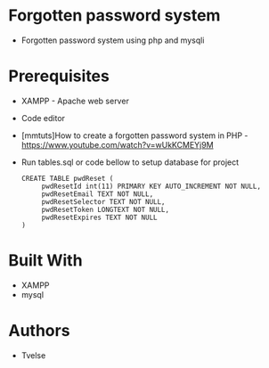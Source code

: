 # Forgotten password system

 * Forgotten password system using php and mysqli

# Prerequisites

 * XAMPP - Apache web server
 
 * Code editor

 * [mmtuts]How to create a forgotten password system in PHP  - https://www.youtube.com/watch?v=wUkKCMEYj9M

 * Run tables.sql or code bellow to setup database for project
 
 
       CREATE TABLE pwdReset (
        	pwdResetId int(11) PRIMARY KEY AUTO_INCREMENT NOT NULL,
        	pwdResetEmail TEXT NOT NULL,
        	pwdResetSelector TEXT NOT NULL,
        	pwdResetToken LONGTEXT NOT NULL,
        	pwdResetExpires TEXT NOT NULL
       )

# Built With

 * XAMPP
 * mysql
 
# Authors
 * Tvelse
